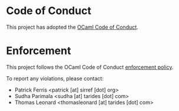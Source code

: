 # Code of Conduct

This project has adopted the [OCaml Code of Conduct](https://github.com/ocaml/code-of-conduct/blob/main/CODE_OF_CONDUCT.md).

# Enforcement

This project follows the OCaml Code of Conduct
[enforcement policy](https://github.com/ocaml/code-of-conduct/blob/main/CODE_OF_CONDUCT.md#enforcement).

To report any violations, please contact:

* Patrick Ferris <patrick [at] sirref [dot] org>
* Sudha Parimala <sudha [at] tarides [dot] com>
* Thomas Leonard <thomasleonard [at] tarides [dot] com>
